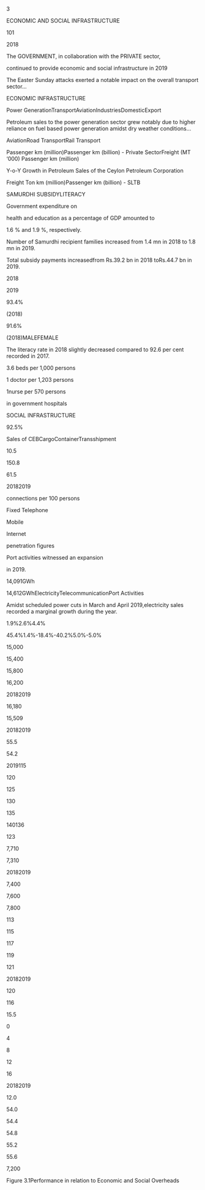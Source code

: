 3

ECONOMIC AND SOCIAL INFRASTRUCTURE

101

2018

The GOVERNMENT, in collaboration with the PRIVATE sector,

continued to provide economic and social infrastructure in 2019

The Easter Sunday attacks exerted a notable impact on the overall transport sector...

ECONOMIC INFRASTRUCTURE

Power GenerationTransportAviationIndustriesDomesticExport

Petroleum sales to the power generation sector grew notably due to higher reliance on fuel based power generation amidst dry weather conditions...

AviationRoad TransportRail Transport

Passenger km (million)Passenger km (billion) - Private SectorFreight (MT ‘000) Passenger km (million)

Y-o-Y Growth in Petroleum Sales of the Ceylon Petroleum Corporation

Freight Ton km (million)Passenger km (billion) - SLTB

SAMURDHI SUBSIDYLITERACY

Government expenditure on

health and education as a percentage of GDP amounted to

1.6 % and 1.9 %, respectively.

Number of Samurdhi recipient families increased from 1.4 mn in 2018 to 1.8 mn in 2019.

Total subsidy payments increasedfrom Rs.39.2 bn in 2018 toRs.44.7 bn in 2019.

2018

2019

93.4%

(2018)

91.6%

(2018)MALEFEMALE

The literacy rate in 2018 slightly decreased compared to 92.6 per cent recorded in 2017.

3.6 beds per 1,000 persons

1 doctor per 1,203 persons

1nurse per 570 persons

in government hospitals

SOCIAL INFRASTRUCTURE

92.5%

Sales of CEBCargoContainerTransshipment

10.5

150.8

61.5

20182019

connections per 100 persons

Fixed Telephone

Mobile

Internet

penetration figures

Port activities witnessed an expansion

in 2019.

14,091GWh

14,612GWhElectricityTelecommunicationPort Activities

Amidst scheduled power cuts in March and April 2019,electricity sales recorded a marginal growth during the year.

1.9%2.6%4.4%

45.4%1.4%-18.4%-40.2%5.0%-5.0%

15,000

15,400

15,800

16,200

20182019

16,180

15,509

20182019

55.5

54.2

2019115

120

125

130

135

140136

123

7,710

7,310

20182019

7,400

7,600

7,800

113

115

117

119

121

20182019

120

116

15.5

0

4

8

12

16

20182019

12.0

54.0

54.4

54.8

55.2

55.6

7,200

Figure 3.1Performance in relation to Economic and Social Overheads